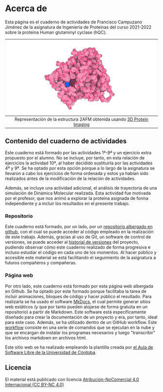 # Acerca de

Esta página es el cuaderno de actividades de Francisco Campuzano Jiménez de la asignatura de Ingeniería de Proteínas del curso 2021-2022 sobre la proteína Human glutaminyl cyclase (hQC).


|![](images/2AFM_3d_proteinImagin.png)|
|:--:|
|Representación de la estructura 2AFM obtenida usando [3D Protein Imaging](https://doi.org/10.1093/bioinformatics/btaa009) |

## Contenido del cuaderno de actividades
Este cuaderno está formado por las actividades 1ª-9ª y un ejercicio extra propuesto por el alumno. No se incluye, por tanto, en esta relación de ejercicios la actividad 10ª, al haber decidido sustituirla por las actividades 4ª y 9ª. Se ha optado por esta opción porque a lo largo de la asignatura se llevaron a cabo los ejercicios de forma ordenada y estos ya habían sido realizados antes de la modificación de la relación de actividades.

Además, se incluye una actividad adicional, el análisis de trayectoria de una simulación de Dinámica Molecular realizada. Esta actividad fue motivada por el profesor, que nos animó a explorar la proteína asignada de forma independiente y a incluir los resultados en el presente trabajo.

### Repositorio
Este cuaderno está formado, por un lado, por un [repositorio albergado en github](https://github.com/currocam/biotools_hQC), con el cual se puede acceder al código empleado en la realización de este trabajo. Además, gracias al uso de Git, un software de control de versiones, se puede acceder al [historial de versiones](https://github.com/currocam/biotools_hQC/commits/master) del proyecto, pudiendo observar cómo este cuaderno realizado de forma progresiva e incluso estudiar el código en cada uno de los momentos. Al hacer público y accesible este material se está facilitando el seguimiento de la asignatura a futuros compañeros y compañeras.

### Página web
Por otro lado, este cuaderno está formado por esta página web albergada en Github. Se ha optado por este formado porque facilitaba la tarea de incluir animaciones, bloques de código y hacer público el resultado. Para realizarla se ha usado el software [MkDocs](https://www.mkdocs.org/), el cual permite generar sitios web estáticos (y que por tanto pueden alojarse de forma gratuita en un repositorio) a partir de Markdown. Este software está específicamente diseñado para crear la documentación de un proyecto y era, por tanto, ideal para este caso. Además, se ha utilizado dentro de un GitHub workflow. Este [workflow](https://github.com/currocam/biotools_hQC/blob/master/.github/workflows/build.yaml) consiste en una serie de comandos que se ejecutan en la nube y que se encargan de instalar los programas necesarios y luego "transcribir" los archivos markdown en archivos html.

Este sitio web se ha realizado empleando la plantilla creada por [el Aula de Software Libre de la Universidad de Córdoba](https://github.com/aulasoftwarelibre/plantilla-talleres).



## Licencia

El material está publicado con licencia [Atribución-NoComercial 4.0 Internacional (CC BY-NC 4.0)](https://creativecommons.org/licenses/by-nc/4.0/deed.es)
